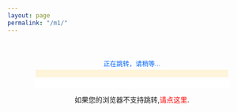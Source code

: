 ```yaml
---
layout: page
permalink: "/m1/"
---
```


<html>
<head>

<meta http-equiv="Content-Type" content="text/html; charset=gb2312">
<title>正在跳转</title>
</head>
<body>
<form name=loading> 
　<p align=center> <font color="#0066ff" size="2">正在跳转，请稍等</font><font color="#0066ff" size="2" face="Arial">...</font>
　　<input type=text name=chart size=46 style="font-family:Arial; font-weight:bolder; color:#0066ff; background-color:#fef4d9; padding:0px; border-style:none;"> 
　　
　　<input type=text name=percent size=47 style="color:#0066ff; text-align:center; border-width:medium; border-style:none;"> 
　　<script>　 
var bar=0　 
var line="||"　 
var amount="||"　 
count()　 
function count(){　 
bar=bar+2　 
amount =amount + line　 
document.loading.chart.value=amount　 
document.loading.percent.value=bar+"%"　 
if (bar<99)　 
{setTimeout("count()",100);}　 
else　 
{window.location = "http://www.codesd.com";}　 
}</script> 
　</p> 
</form> 
<p align="center"> 如果您的浏览器不支持跳转,<a style="text-decoration: none" href="http://www.codesd.com"><font color="#FF0000">请点这里</font></a>.</p>
</body>
